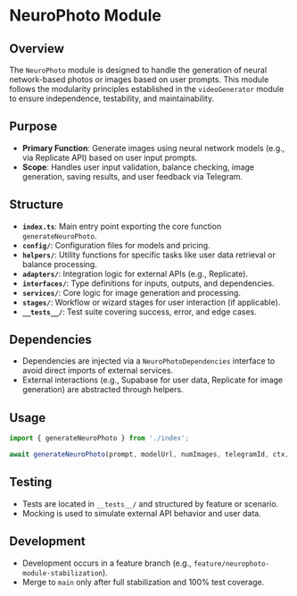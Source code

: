 # NeuroPhoto Module

## Overview

The `NeuroPhoto` module is designed to handle the generation of neural network-based photos or images based on user prompts. This module follows the modularity principles established in the `videoGenerator` module to ensure independence, testability, and maintainability.

## Purpose

- **Primary Function**: Generate images using neural network models (e.g., via Replicate API) based on user input prompts.
- **Scope**: Handles user input validation, balance checking, image generation, saving results, and user feedback via Telegram.

## Structure

- **`index.ts`**: Main entry point exporting the core function `generateNeuroPhoto`.
- **`config/`**: Configuration files for models and pricing.
- **`helpers/`**: Utility functions for specific tasks like user data retrieval or balance processing.
- **`adapters/`**: Integration logic for external APIs (e.g., Replicate).
- **`interfaces/`**: Type definitions for inputs, outputs, and dependencies.
- **`services/`**: Core logic for image generation and processing.
- **`stages/`**: Workflow or wizard stages for user interaction (if applicable).
- **`__tests__/`**: Test suite covering success, error, and edge cases.

## Dependencies

- Dependencies are injected via a `NeuroPhotoDependencies` interface to avoid direct imports of external services.
- External interactions (e.g., Supabase for user data, Replicate for image generation) are abstracted through helpers.

## Usage

```typescript
import { generateNeuroPhoto } from './index';

await generateNeuroPhoto(prompt, modelUrl, numImages, telegramId, ctx, botName, dependencies);
```

## Testing

- Tests are located in `__tests__/` and structured by feature or scenario.
- Mocking is used to simulate external API behavior and user data.

## Development

- Development occurs in a feature branch (e.g., `feature/neurophoto-module-stabilization`).
- Merge to `main` only after full stabilization and 100% test coverage. 